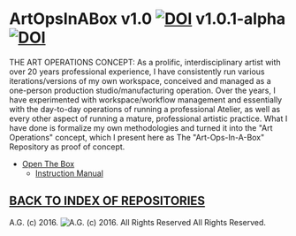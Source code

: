 ArtOpsInABox v1.0 [![DOI](https://zenodo.org/badge/3845/antiface/ArtOpsInABox.svg)](http://dx.doi.org/10.5281/zenodo.13501) v1.0.1-alpha [![DOI](https://zenodo.org/badge/DOI/10.5281/zenodo.164701.svg)](https://doi.org/10.5281/zenodo.164701)
============
THE ART OPERATIONS CONCEPT: As a prolific, interdisciplinary artist with over 20 years professional experience, I have consistently run various iterations/versions of my own workspace, conceived and managed as a one-person production studio/manufacturing operation. Over the years, I have experimented with workspace/workflow management and essentially with the day-to-day operations of running a professional Atelier, as well as every other aspect of running a mature, professional artistic practice. What I have done is formalize my own methodologies and turned it into the "Art Operations" concept, which I present here as The "Art-Ops-In-A-Box" Repository as proof of concept.
* [Open The Box](https://github.com/antiface/ArtOpsInABox/tree/master/OpenTheBox)
  * [Instruction Manual](https://github.com/antiface/ArtOpsInABox/tree/master/OpenTheBox/InstructionManual)

## [BACK TO INDEX OF REPOSITORIES](https://github.com/antiface/Index)

A.G. (c) 2016. ![A.G. (c) 2016. All Rights Reserved](https://historiotheque.files.wordpress.com/2016/11/ag_signature_official_2015_50px_cropped.jpg) All Rights Reserved.
